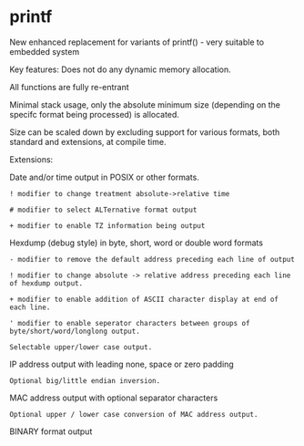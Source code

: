 # printf
New enhanced replacement for variants of printf() - very suitable to embedded system

Key features:
  Does not do any dynamic memory allocation.
  
  All functions are fully re-entrant
  
  Minimal stack usage, only the absolute minimum size (depending on the specifc format being processed) is allocated.
  
  Size can be scaled down by excluding support for various formats, both standard and extensions, at compile time.
  
Extensions:

  Date and/or time output in POSIX or other formats.
  
    ! modifier to change treatment absolute->relative time
    
    # modifier to select ALTernative format output
    
    + modifier to enable TZ information being output
    
  Hexdump (debug style) in byte, short, word or double word formats
  
    - modifier to remove the default address preceding each line of output
    
    ! modifier to change absolute -> relative address preceding each line of hexdump output.
    
    + modifier to enable addition of ASCII character display at end of each line.
    
    ' modifier to enable seperator characters between groups of byte/short/word/longlong output.
    
    Selectable upper/lower case output.
    
  IP address output with leading none, space or zero padding
  
    Optional big/little endian inversion.
    
  MAC address output with optional separator characters
  
    Optional upper / lower case conversion of MAC address output.
    
  BINARY format output
